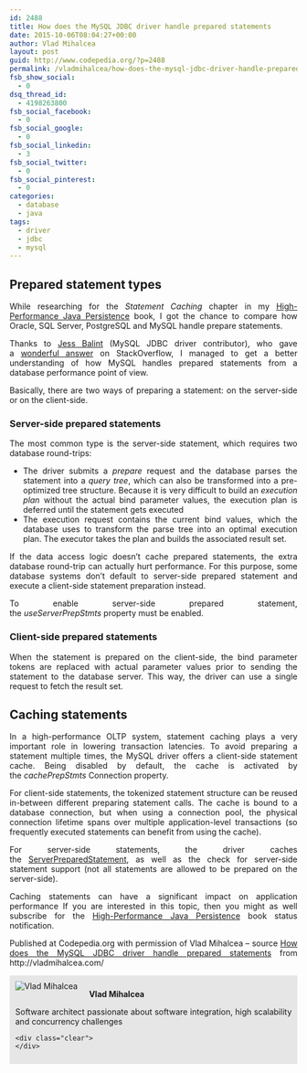 ```yaml
---
id: 2488
title: How does the MySQL JDBC driver handle prepared statements
date: 2015-10-06T08:04:27+00:00
author: Vlad Mihalcea
layout: post
guid: http://www.codepedia.org/?p=2488
permalink: /vladmihalcea/how-does-the-mysql-jdbc-driver-handle-prepared-statements/
fsb_show_social:
  - 0
dsq_thread_id:
  - 4198263800
fsb_social_facebook:
  - 0
fsb_social_google:
  - 0
fsb_social_linkedin:
  - 3
fsb_social_twitter:
  - 0
fsb_social_pinterest:
  - 0
categories:
  - database
  - java
tags:
  - driver
  - jdbc
  - mysql
---
```

## Prepared statement types

<p style="text-align: justify;">
  While researching for the<span class="Apple-converted-space"> </span><em>Statement Caching</em><span class="Apple-converted-space"> </span>chapter in my<span class="Apple-converted-space"> </span><a href="https://leanpub.com/high-performance-java-persistence">High-Performance Java Persistence</a><span class="Apple-converted-space"> </span>book, I got the chance to compare how Oracle, SQL Server, PostgreSQL and MySQL handle prepare statements.
</p>

<p style="text-align: justify;">
  Thanks to<span class="Apple-converted-space"> </span><a href="https://www.linkedin.com/in/jbalint">Jess Balint</a><span class="Apple-converted-space"> </span>(MySQL JDBC driver contributor), who gave a<span class="Apple-converted-space"> </span><a href="http://stackoverflow.com/questions/32286518/whats-the-difference-between-cacheprepstmts-and-useserverprepstmts-in-mysql-jdb/32645365#32645365">wonderful answer</a><span class="Apple-converted-space"> </span>on StackOverflow, I managed to get a better understanding of how MySQL handles prepared statements from a database performance point of view.
</p>

<p style="text-align: justify;">
  Basically, there are two ways of preparing a statement: on the server-side or on the client-side.<!--more-->
</p>

### Server-side prepared statements

<p style="text-align: justify;">
  The most common type is the server-side statement, which requires two database round-trips:
</p>

<ul style="text-align: justify;">
  <li>
    The driver submits a<span class="Apple-converted-space"> </span><em>prepare</em><span class="Apple-converted-space"> </span>request and the database parses the statement into a<span class="Apple-converted-space"> </span><em>query tree</em>, which can also be transformed into a pre-optimized tree structure. Because it is very difficult to build an<span class="Apple-converted-space"> </span><em>execution plan</em><span class="Apple-converted-space"> </span>without the actual bind parameter values, the execution plan is deferred until the statement gets executed
  </li>
  <li>
    The execution request contains the current bind values, which the database uses to transform the parse tree into an optimal execution plan. The executor takes the plan and builds the associated result set.
  </li>
</ul>

<p style="text-align: justify;">
  If the data access logic doesn’t cache prepared statements, the extra database round-trip can actually hurt performance. For this purpose, some database systems don’t default to server-side prepared statement and execute a client-side statement preparation instead.
</p>

<p style="text-align: justify;">
  To enable server-side prepared statement, the<span class="Apple-converted-space"> </span><em>useServerPrepStmts</em><span class="Apple-converted-space"> </span>property must be enabled.
</p>

### Client-side prepared statements

<p style="text-align: justify;">
  When the statement is prepared on the client-side, the bind parameter tokens are replaced with actual parameter values prior to sending the statement to the database server. This way, the driver can use a single request to fetch the result set.
</p>

## Caching statements

<p style="text-align: justify;">
  In a high-performance OLTP system, statement caching plays a very important role in lowering transaction latencies. To avoid preparing a statement multiple times, the MySQL driver offers a client-side statement cache. Being disabled by default, the cache is activated by the<span class="Apple-converted-space"> </span><em>cachePrepStmts</em><span class="Apple-converted-space"> </span>Connection property.
</p>

<p style="text-align: justify;">
  For client-side statements, the tokenized statement structure can be reused in-between different preparing statement calls. The cache is bound to a database connection, but when using a connection pool, the physical connection lifetime spans over multiple application-level transactions (so frequently executed statements can benefit from using the cache).
</p>

<p style="text-align: justify;">
  For server-side statements, the driver caches the<span class="Apple-converted-space"> </span><a href="http://grepcode.com/file/repo1.maven.org/maven2/mysql/mysql-connector-java/5.1.35/com/mysql/jdbc/ServerPreparedStatement.java#ServerPreparedStatement">ServerPreparedStatement</a>, as well as the check for server-side statement support (not all statements are allowed to be prepared on the server-side).
</p>

<p style="text-align: justify;">
  Caching statements can have a significant impact on application performance If you are interested in this topic, then you might as well subscribe for the<span class="Apple-converted-space"> </span><a href="https://leanpub.com/high-performance-java-persistence">High-Performance Java Persistence</a><span class="Apple-converted-space"> </span>book status notification.
</p>

<p class="note_normal" style="text-align: justify;">
  Published at Codepedia.org with permission of Vlad Mihalcea – source <a title="http://vladmihalcea.com/2015/03/05/a-beginners-guide-to-jpa-and-hibernate-cascade-types/" href="http://vladmihalcea.com/2015/09/21/how-does-the-mysql-jdbc-driver-handle-prepared-statements/" target="_blank">How does the MySQL JDBC driver handle prepared statements</a> from http://vladmihalcea.com/
</p>

<div id="about_author" style="background-color: #e6e6e6; padding: 10px;">
  <img id="author_portrait" style="float: left; margin-right: 20px;" src="https://lh5.googleusercontent.com/-TE09duPdvbA/U1pkmDy2uSI/AAAAAAAACUM/0AVivijfro4/w896-h897-no/VladMihalcea.jpg" alt="Vlad Mihalcea" /> 
  
  <p id="about_author_header">
    <strong>Vlad Mihalcea</strong>
  </p>
  
  <div id="author_details" style="text-align: justify;">
    Software architect passionate about software integration, high scalability and concurrency challenges
  </div>
  
  <div id="follow_social" style="clear: both;">
    <div id="social_logos">
      <a class="icon-earth" href="http://vladmihalcea.com/" target="_blank"> </a> <a class="icon-googleplus" href="https://plus.google.com/102351970868518518557/posts" target="_blank"> </a> <a class="icon-twitter" href="https://twitter.com/vlad_mihalcea" target="_blank"> </a> <a class="icon-github" href="https://github.com/vladmihalcea" target="_blank"> </a> <a class="icon-linkedin" href="https://www.linkedin.com/pub/vlad-mihalcea/20/a59/580" target="_blank"> </a>
    </div>
    
    <div class="clear">
    </div>
  </div>
</div>
